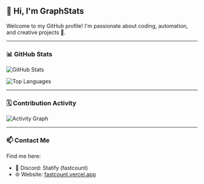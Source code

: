 ## 👋 Hi, I'm GraphStats

Welcome to my GitHub profile! I'm passionate about coding, automation, and creative projects 🚀.

---

### 📊 GitHub Stats

![GitHub Stats](https://github-readme-stats.vercel.app/api?username=graphstats&show_icons=true&theme=radical)

![Top Languages](https://github-readme-stats.vercel.app/api/top-langs/?username=graphstats&layout=compact&theme=radical)

---

### 🗓️ Contribution Activity

![Activity Graph](https://github-activity-graph.vercel.app/graph?username=graphstats&theme=react-dark&area=true&hide_border=true)

---

### 📫 Contact Me

Find me here:
- 💬 Discord: Statify (fastcount)
- 🌐 Website: [fastcount.vercel.app](https://fastcount.vercel.app)
